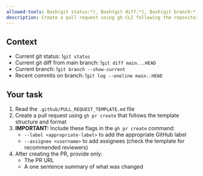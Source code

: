 ```yaml
---
allowed-tools: Bash(git status:*), Bash(git diff:*), Bash(git branch:*), Bash(git log:*), Bash(gh pr create:*), Read, Grep
description: Create a pull request using gh CLI following the repository's PR template
---
```


## Context

- Current git status: !`git status`
- Current git diff from main branch: !`git diff main...HEAD`
- Current branch: !`git branch --show-current`
- Recent commits on branch: !`git log --oneline main..HEAD`

## Your task

1. Read the `.github/PULL_REQUEST_TEMPLATE.md` file
2. Create a pull request using `gh pr create` that follows the template structure and format
3. **IMPORTANT:** Include these flags in the `gh pr create` command:
   - `--label <appropriate-label>` to add the appropriate GitHub label
   - `--assignee <username>` to add assignees (check the template for recommended reviewers)
4. After creating the PR, provide only:
   - The PR URL
   - A one sentence summary of what was changed
